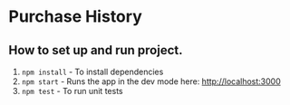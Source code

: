 # Purchase History

## How to set up and run project.
1. `npm install` - To install dependencies
2. `npm start` - Runs the app in the dev mode here: [http://localhost:3000](http://localhost:3000)
3. `npm test` - To run unit tests
